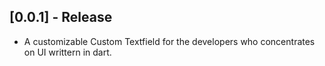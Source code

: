 ## [0.0.1] - Release

* A customizable Custom Textfield for the developers who concentrates on UI writtern in dart.
